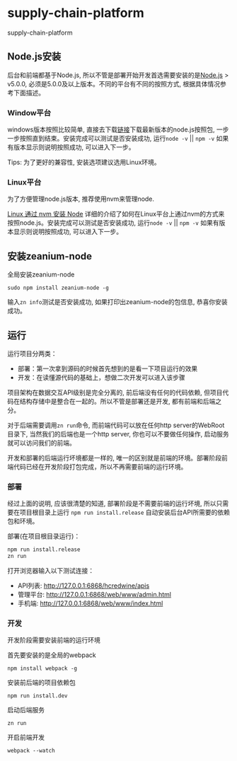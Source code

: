 # supply-chain-platform
supply-chain-platform

## Node.js安装
后台和前端都基于Node.js, 所以不管是部署开始开发首选需要安装的是[Node.js](https://nodejs.org/zh-cn/) > v5.0.0, 必须是5.0.0及以上版本。不同的平台有不同的按照方式, 根据具体情况参考下面描述。

### Window平台
windows版本按照比较简单, 直接去下载[链接](https://nodejs.org/zh-cn/)下载最新版本的node.js按照包, 一步一步按照直到结束。安装完成可以测试是否安装成功, 运行`node -v` || `npm -v` 如果有版本显示则说明按照成功, 可以进入下一步。

Tips: 为了更好的兼容性, 安装选项建议选用Linux环境。

### Linux平台
为了方便管理node.js版本, 推荐使用nvm来管理node.

[Linux 通过 nvm 安装 Node](http://www.clarkhan.com/2015/06/05/linux-install-node-with-nvm/) 详细的介绍了如何在Linux平台上通过nvm的方式来按照node.js。安装完成可以测试是否安装成功, 运行`node -v` || `npm -v` 如果有版本显示则说明按照成功, 可以进入下一步。

## 安装zeanium-node

全局安装zeanium-node

`sudo npm install zeanium-node -g`

输入`zn info`测试是否安装成功, 如果打印出zeanium-node的包信息, 恭喜你安装成功。

## 运行

运行项目分两类：

- 部署：第一次拿到源码的时候首先想到的是看一下项目运行的效果
- 开发：在读懂源代码的基础上，想做二次开发可以进入该步骤

项目架构在数据交互API级别是完全分离的, 前后端没有任何的代码依赖, 但项目代码在结构存储中是整合在一起的。所以不管是部署还是开发, 都有前端和后端之分。

对于后端需要调用`zn run`命令, 而前端代码可以放在任何http server的WebRoot目录下, 当然我们的后端也是一个http server, 你也可以不要做任何操作, 启动服务就可以访问我们的前端。

开发和部署的后端运行坏境都是一样的, 唯一的区别就是前端的环境。部署阶段前端代码已经在开发阶段打包完成，所以不再需要前端的运行环境。

### 部署
经过上面的说明, 应该很清楚的知道, 部署阶段是不需要前端的运行坏境, 所以只需要在项目根目录上运行 `npm run install.release` 自动安装后台API所需要的依赖包和环境。

部署(在项目根目录运行)：
```sh
npm run install.release
zn run
```
打开浏览器输入以下测试连接：
- API列表: http://127.0.0.1:6868/hcredwine/apis
- 管理平台: http://127.0.0.1:6868/web/www/admin.html
- 手机端: http://127.0.0.1:6868/web/www/index.html
### 开发
开发阶段需要安装前端的运行环境

首先要安装的是全局的webpack

`npm install webpack -g`

安装前后端的项目依赖包

`npm run install.dev`

启动后端服务

`zn run`

开启前端开发

`webpack --watch`
